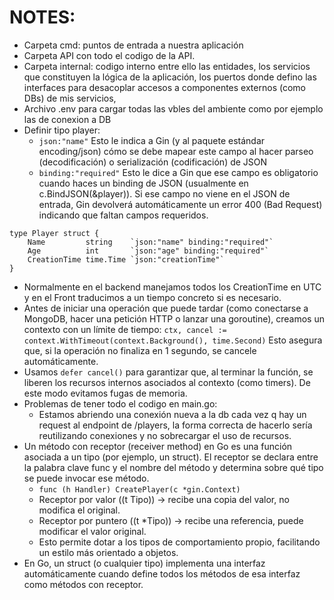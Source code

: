 # NOTES:

- Carpeta cmd: puntos de entrada a nuestra aplicación
- Carpeta API con todo el codigo de la API.
- Carpeta internal: codigo interno entre ello las entidades, los servicios que constituyen la lógica de la aplicación, los puertos donde defino las interfaces para desacoplar accesos a componentes externos (como DBs) de mis servicios,
- Archivo .env para cargar todas las vbles del ambiente como por ejemplo las de conexion a DB
- Definir tipo player:
    * `json:"name"` Esto le indica a Gin (y al paquete estándar encoding/json) cómo se debe mapear este campo al hacer parseo (decodificación) o serialización (codificación) de JSON
    * `binding:"required"` Esto le dice a Gin que ese campo es obligatorio cuando haces un binding de JSON (usualmente en c.BindJSON(&player)). Si ese campo no viene en el JSON de entrada, Gin devolverá automáticamente un error 400 (Bad Request) indicando que faltan campos requeridos.
```
type Player struct {
	Name         string    `json:"name" binding:"required"`
	Age          int       `json:"age" binding:"required"`
	CreationTime time.Time `json:"creationTime"`
}
```
- Normalmente en el backend manejamos todos los CreationTime en UTC y en el Front traducimos a un tiempo concreto si es necesario.
- Antes de iniciar una operación que puede tardar (como conectarse a MongoDB, hacer una petición HTTP o lanzar una goroutine), creamos un contexto con un límite de tiempo:
```ctx, cancel := context.WithTimeout(context.Background(), time.Second)```
  Esto asegura que, si la operación no finaliza en 1 segundo, se cancele automáticamente.
- Usamos ```defer cancel()``` para garantizar que, al terminar la función, se liberen los recursos internos asociados al contexto (como timers). De este modo evitamos fugas de memoria.
- Problemas de tener todo el codigo en main.go:
  * Estamos abriendo una conexión nueva a la db cada vez q hay un request al endpoint de /players, la forma correcta de hacerlo sería reutilizando conexiones y no sobrecargar el uso de recursos.
- Un método con receptor (receiver method) en Go es una función asociada a un tipo (por ejemplo, un struct). El receptor se declara entre la palabra clave func y el nombre del método y determina sobre qué tipo se puede invocar ese método.
   * ```func (h Handler) CreatePlayer(c *gin.Context)```
   * Receptor por valor ((t Tipo)) → recibe una copia del valor, no modifica el original.
   * Receptor por puntero ((t *Tipo)) → recibe una referencia, puede modificar el valor original.
   * Esto permite dotar a los tipos de comportamiento propio, facilitando un estilo más orientado a objetos.
- En Go, un struct (o cualquier tipo) implementa una interfaz automáticamente cuando define todos los métodos de esa interfaz como métodos con receptor.